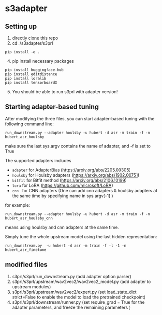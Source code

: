 # s3adapter
## Setting up
1. directly clone this repo
2. cd ./s3adapter/s3prl
```
pip install -e .
```
4. pip install necessary packages
```
pip install huggingface-hub
pip install editdistance
pip install loralib
pip install tensorboardX
```
5. You should be able to run s3prl with adapter version!


## Starting adapter-based tuning

After modifying the three files, you can start adapter-based tuning with the following command line:

    run_downstream.py --adapter houlsby -u hubert -d asr -m train -f -n hubert_asr_houlsby 

make sure the last sys.argv contains the name of adapter, and -f is set to True

The supported adapters includes
*   `adapter` for AdapterBias (https://arxiv.org/abs/2205.00305)
* `houlsby` for Houlsby adapters (https://arxiv.org/abs/1902.00751)
* `bitfit` for Bitfit method (https://arxiv.org/abs/2106.10199)
* `lora` for LoRA (https://github.com/microsoft/LoRA)
* `cnn ` for CNN adapters (One can add cnn adapters & houlsby adapters at the same time by specifying name in sys.argv[-1] )

for example:
    
    run_downstream.py --adapter houlsby -u hubert -d asr -m train -f -n hubert_asr_houlsby_cnn
    
means using houlsby and cnn adapters at the same time.

Simply tune the whole upstream model using the last hidden representation:

    run_downstream.py  -u hubert -d asr -m train -f -l -1 -n hubert_asr_finetune

## modified files
1. s3prl/s3prl/run_downstream.py (add adapter option parser)
2. s3prl/s3prl/upstream/wav2vec2/wav2vec2_model.py (add adapter to upstream modules)
3. s3prl/s3prl/upstream/wav2vec2/expert.py (set load_state_dict strict=False to enable the model to load the pretrained checkpoint)
4. s3prl/s3prl/downstream/runner.py (set require_grad = True for the adapter parameters, and freeze the remaining parameters )
